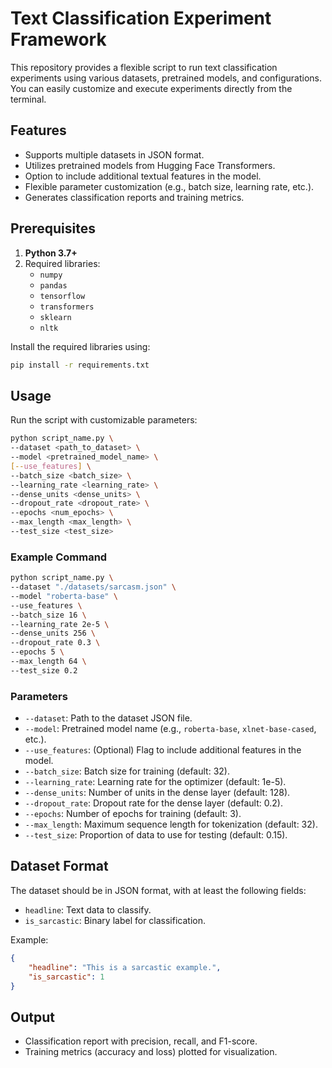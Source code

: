 # Text Classification Experiment Framework

This repository provides a flexible script to run text classification experiments using various datasets, pretrained models, and configurations. You can easily customize and execute experiments directly from the terminal.

## Features
- Supports multiple datasets in JSON format.
- Utilizes pretrained models from Hugging Face Transformers.
- Option to include additional textual features in the model.
- Flexible parameter customization (e.g., batch size, learning rate, etc.).
- Generates classification reports and training metrics.

## Prerequisites

1. **Python 3.7+**
2. Required libraries:
   - `numpy`
   - `pandas`
   - `tensorflow`
   - `transformers`
   - `sklearn`
   - `nltk`

Install the required libraries using:
```bash
pip install -r requirements.txt
```

## Usage

Run the script with customizable parameters:

```bash
python script_name.py \
--dataset <path_to_dataset> \
--model <pretrained_model_name> \
[--use_features] \
--batch_size <batch_size> \
--learning_rate <learning_rate> \
--dense_units <dense_units> \
--dropout_rate <dropout_rate> \
--epochs <num_epochs> \
--max_length <max_length> \
--test_size <test_size>
```

### Example Command

```bash
python script_name.py \
--dataset "./datasets/sarcasm.json" \
--model "roberta-base" \
--use_features \
--batch_size 16 \
--learning_rate 2e-5 \
--dense_units 256 \
--dropout_rate 0.3 \
--epochs 5 \
--max_length 64 \
--test_size 0.2
```

### Parameters
- `--dataset`: Path to the dataset JSON file.
- `--model`: Pretrained model name (e.g., `roberta-base`, `xlnet-base-cased`, etc.).
- `--use_features`: (Optional) Flag to include additional features in the model.
- `--batch_size`: Batch size for training (default: 32).
- `--learning_rate`: Learning rate for the optimizer (default: 1e-5).
- `--dense_units`: Number of units in the dense layer (default: 128).
- `--dropout_rate`: Dropout rate for the dense layer (default: 0.2).
- `--epochs`: Number of epochs for training (default: 3).
- `--max_length`: Maximum sequence length for tokenization (default: 32).
- `--test_size`: Proportion of data to use for testing (default: 0.15).

## Dataset Format
The dataset should be in JSON format, with at least the following fields:
- `headline`: Text data to classify.
- `is_sarcastic`: Binary label for classification.

Example:
```json
{
    "headline": "This is a sarcastic example.",
    "is_sarcastic": 1
}
```

## Output
- Classification report with precision, recall, and F1-score.
- Training metrics (accuracy and loss) plotted for visualization.



